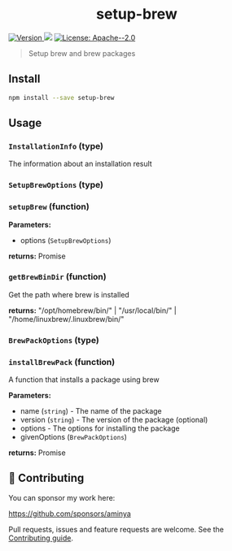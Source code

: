 <h1 align="center">setup-brew</h1>
<p>
  <a href="https://www.npmjs.com/package/setup-brew" target="_blank">
    <img alt="Version" src="https://img.shields.io/npm/v/setup-brew.svg">
  </a>
  <img src="https://img.shields.io/badge/node-%3E%3D12-blue.svg" />
  <a href="#" target="_blank">
    <img alt="License: Apache--2.0" src="https://img.shields.io/badge/License-Apache--2.0-yellow.svg" />
  </a>
</p>

> Setup brew and brew packages

## Install

```sh
npm install --save setup-brew
```

## Usage

<!-- INSERT GENERATED DOCS START -->

### `InstallationInfo` (type)

The information about an installation result

### `SetupBrewOptions` (type)

### `setupBrew` (function)

**Parameters:**

- options (`SetupBrewOptions`)

**returns:** Promise<InstallationInfo>

### `getBrewBinDir` (function)

Get the path where brew is installed

**returns:** "/opt/homebrew/bin/" | "/usr/local/bin/" | "/home/linuxbrew/.linuxbrew/bin/"

### `BrewPackOptions` (type)

### `installBrewPack` (function)

A function that installs a package using brew

**Parameters:**

- name (`string`) - The name of the package
- version (`string`) - The version of the package (optional)
- options - The options for installing the package
- givenOptions (`BrewPackOptions`)

**returns:** Promise<InstallationInfo>

<!-- INSERT GENERATED DOCS END -->

## 🤝 Contributing

You can sponsor my work here:

https://github.com/sponsors/aminya

Pull requests, issues and feature requests are welcome.
See the [Contributing guide](https://github.com/aminya/setup-cpp/blob/master/CONTRIBUTING.md).
